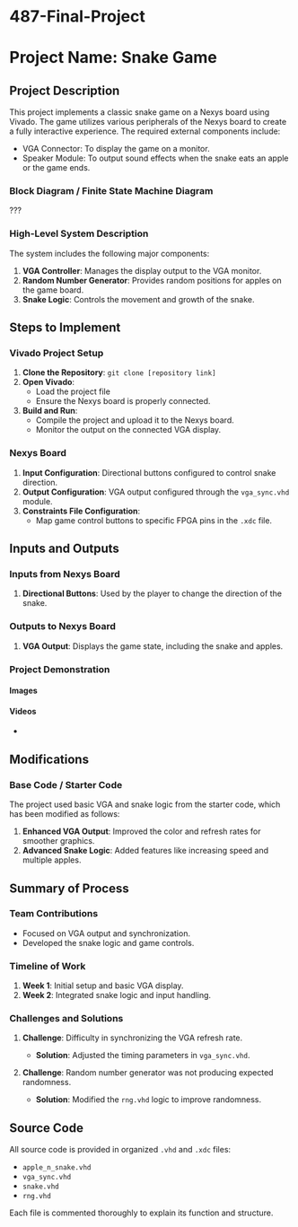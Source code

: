 # 487-Final-Project

# Project Name: Snake Game

## Project Description
This project implements a classic snake game on a Nexys board using Vivado. The game utilizes various peripherals of the Nexys board to create a fully interactive experience. The required external components include:
- VGA Connector: To display the game on a monitor.
- Speaker Module: To output sound effects when the snake eats an apple or the game ends.

### Block Diagram / Finite State Machine Diagram
???
### High-Level System Description
The system includes the following major components:
1. **VGA Controller**: Manages the display output to the VGA monitor.
2. **Random Number Generator**: Provides random positions for apples on the game board.
3. **Snake Logic**: Controls the movement and growth of the snake.

## Steps to Implement
### Vivado Project Setup
1. **Clone the Repository**: `git clone [repository link]`
2. **Open Vivado**:
   - Load the project file
   - Ensure the Nexys board is properly connected.
3. **Build and Run**:
   - Compile the project and upload it to the Nexys board.
   - Monitor the output on the connected VGA display.

### Nexys Board
1. **Input Configuration**: Directional buttons configured to control snake direction.
2. **Output Configuration**: VGA output configured through the `vga_sync.vhd` module.
3. **Constraints File Configuration**:
   - Map game control buttons to specific FPGA pins in the `.xdc` file.

## Inputs and Outputs
### Inputs from Nexys Board
1. **Directional Buttons**: Used by the player to change the direction of the snake.

### Outputs to Nexys Board
1. **VGA Output**: Displays the game state, including the snake and apples.

### Project Demonstration
#### Images


#### Videos
- 

## Modifications
### Base Code / Starter Code
The project used basic VGA and snake logic from the starter code, which has been modified as follows:
1. **Enhanced VGA Output**: Improved the color and refresh rates for smoother graphics.
2. **Advanced Snake Logic**: Added features like increasing speed and multiple apples.

## Summary of Process
### Team Contributions
-  Focused on VGA output and synchronization.
-  Developed the snake logic and game controls.

### Timeline of Work
1. **Week 1**: Initial setup and basic VGA display.
2. **Week 2**: Integrated snake logic and input handling.

### Challenges and Solutions
1. **Challenge**: Difficulty in synchronizing the VGA refresh rate.
   - **Solution**: Adjusted the timing parameters in `vga_sync.vhd`.

2. **Challenge**: Random number generator was not producing expected randomness.
   - **Solution**: Modified the `rng.vhd` logic to improve randomness.

## Source Code
All source code is provided in organized `.vhd` and `.xdc` files:
- `apple_n_snake.vhd`
- `vga_sync.vhd`
- `snake.vhd`
- `rng.vhd`


Each file is commented thoroughly to explain its function and structure.
